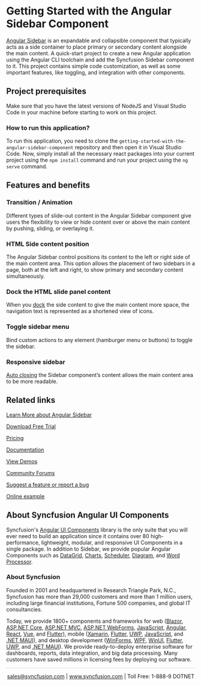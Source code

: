 # Getting Started with the Angular Sidebar Component

[Angular Sidebar](https://www.syncfusion.com/angular-components/angular-sidebar?utm_source=github&utm_medium=listing&utm_campaign=angular-sidebar-github-samples) is an expandable and collapsible component that typically acts as a side container to place primary or secondary content alongside the main content. A quick-start project to create a new Angular application using the Angular CLI toolchain and add the Syncfusion Sidebar component to it. This project contains simple code customization, as well as some important features, like toggling, and integration with other components.

## Project prerequisites

Make sure that you have the latest versions of NodeJS and Visual Studio Code in your machine before starting to work on this project.

### How to run this application?

To run this application, you need to clone the `getting-started-with-the-angular-sidebar-component` repository and then open it in Visual Studio Code. Now, simply install all the necessary react packages into your current project using the `npm install` command and run your project using the `ng serve` command.

## Features and benefits

### Transition / Animation

Different types of slide-out content in the Angular Sidebar component give users the flexibility to view or hide content over or above the main content by pushing, sliding, or overlaying it.

### HTML Side content position

The Angular Sidebar control positions its content to the left or right side of the main content area. This option allows the placement of two sidebars in a page, both at the left and right, to show primary and secondary content simultaneously.

### Dock the HTML slide panel content

When you [dock](https://ej2.syncfusion.com/angular/documentation/sidebar/docking-sidebar?utm_source=github&utm_medium=listing&utm_campaign=angular-sidebar-github-samples) the side content to give the main content more space, the navigation text is represented as a shortened view of icons.

### Toggle sidebar menu

Bind custom actions to any element (hamburger menu or buttons) to toggle the sidebar.

### Responsive sidebar

[Auto closing](https://ej2.syncfusion.com/angular/documentation/sidebar/auto-close?utm_source=github&utm_medium=listing&utm_campaign=angular-sidebar-github-samples) the Sidebar component’s content allows the main content area to be more readable.

## Related links
[Learn More about Angular Sidebar](https://www.syncfusion.com/angular-components/angular-sidebar?utm_source=github&utm_medium=listing&utm_campaign=angular-sidebar-github-samples)

[Download Free Trial](https://www.syncfusion.com/downloads/angular?utm_source=github&utm_medium=listing&utm_campaign=angular-sidebar-github-samples)

[Pricing](https://www.syncfusion.com/sales/teamlicense?utm_source=github&utm_medium=listing&utm_campaign=angular-sidebar-github-samples)

[Documentation](https://ej2.syncfusion.com/angular/documentation/sidebar/getting-started?utm_source=github&utm_medium=listing&utm_campaign=angular-sidebar-github-samples)

[View Demos](https://github.com/SyncfusionExamples/getting-started-with-the-angular-sidebar-component?utm_source=github&utm_medium=listing&utm_campaign=angular-sidebar-github-samples)

[Community Forums](https://www.syncfusion.com/forums/angular-js2?utm_source=github&utm_medium=listing&utm_campaign=angular-sidebar-github-samples)

[Suggest a feature or report a bug](https://www.syncfusion.com/feedback/angular?utm_source=github&utm_medium=listing&utm_campaign=angular-sidebar-github-samples)

[Online example](https://ej2.syncfusion.com/angular/demos/#/bootstrap5/sidebar/default?utm_source=github&utm_medium=listing&utm_campaign=angular-sidebar-github-samples)

## About Syncfusion Angular UI Components

Syncfusion's [Angular UI Components](https://www.syncfusion.com/angular-components?utm_source=github&utm_medium=listing&utm_campaign=angular-sidebar-github-samples) library is the only suite that you will ever need to build an application since it contains over 80 high-performance, lightweight, modular, and responsive UI Components in a single package. In addition to Sidebar, we provide popular Angular Components such as [DataGrid](https://www.syncfusion.com/angular-components/angular-grid?utm_source=github&utm_medium=listing&utm_campaign=angular-sidebar-github-samples), [Charts](https://www.syncfusion.com/angular-components/angular-charts?utm_source=github&utm_medium=listing&utm_campaign=angular-sidebar-github-samples), [Scheduler](https://www.syncfusion.com/angular-components/angular-scheduler?utm_source=github&utm_medium=listing&utm_campaign=angular-sidebar-github-samples), [Diagram](https://www.syncfusion.com/angular-components/angular-diagram?utm_source=github&utm_medium=listing&utm_campaign=angular-sidebar-github-samples), and [Word Processor](https://www.syncfusion.com/angular-components/angular-word-processor?utm_source=github&utm_medium=listing&utm_campaign=angular-sidebar-github-samples).

### About Syncfusion

Founded in 2001 and headquartered in Research Triangle Park, N.C., Syncfusion has more than 29,000 customers and more than 1 million users, including large financial institutions, Fortune 500 companies, and global IT consultancies.

Today, we provide 1800+ components and frameworks for web ([Blazor](https://www.syncfusion.com/blazor-components?utm_source=github&utm_medium=listing&utm_campaign=angular-sidebar-github-samples), [ASP.NET Core](https://www.syncfusion.com/aspnet-core-ui-controls?utm_source=github&utm_medium=listing&utm_campaign=angular-sidebar-github-samples), [ASP.NET MVC](https://www.syncfusion.com/aspnet-mvc-ui-controls?utm_source=github&utm_medium=listing&utm_campaign=angular-sidebar-github-samples), [ASP.NET WebForms](https://www.syncfusion.com/jquery/aspnet-webforms-ui-controls?utm_source=github&utm_medium=listing&utm_campaign=angular-sidebar-github-samples), [JavaScript](https://www.syncfusion.com/javascript-ui-controls?utm_source=github&utm_medium=listing&utm_campaign=angular-sidebar-github-samples), [Angular](https://www.syncfusion.com/angular-components?utm_source=github&utm_medium=listing&utm_campaign=angular-sidebar-github-samples), [React](https://www.syncfusion.com/react-components?utm_source=github&utm_medium=listing&utm_campaign=angular-sidebar-github-samples), [Vue](https://www.syncfusion.com/vue-components?utm_source=github&utm_medium=listing&utm_campaign=angular-sidebar-github-samples), and [Flutter](https://www.syncfusion.com/flutter-widgets?utm_source=github&utm_medium=listing&utm_campaign=angular-sidebar-github-samples)), mobile ([Xamarin](https://www.syncfusion.com/xamarin-ui-controls?utm_source=github&utm_medium=listing&utm_campaign=angular-sidebar-github-samples), [Flutter](https://www.syncfusion.com/flutter-widgets?utm_source=github&utm_medium=listing&utm_campaign=angular-sidebar-github-samples), [UWP](https://www.syncfusion.com/uwp-ui-controls?utm_source=github&utm_medium=listing&utm_campaign=angular-sidebar-github-samples), [JavaScript](https://www.syncfusion.com/javascript-ui-controls?utm_source=github&utm_medium=listing&utm_campaign=angular-sidebar-github-samples), and [.NET MAUI](https://www.syncfusion.com/maui-controls?utm_source=github&utm_medium=listing&utm_campaign=angular-sidebar-github-samples)), and desktop development ([WinForms](https://www.syncfusion.com/winforms-ui-controls?utm_source=github&utm_medium=listing&utm_campaign=angular-sidebar-github-samples), [WPF](https://www.syncfusion.com/wpf-controls?utm_source=github&utm_medium=listing&utm_campaign=angular-sidebar-github-samples), [WinUI](https://www.syncfusion.com/winui-controls?utm_source=github&utm_medium=listing&utm_campaign=angular-sidebar-github-samples), [Flutter](https://www.syncfusion.com/flutter-widgets?utm_source=github&utm_medium=listing&utm_campaign=angular-sidebar-github-samples), [UWP](https://www.syncfusion.com/uwp-ui-controls?utm_source=github&utm_medium=listing&utm_campaign=angular-sidebar-github-samples), and [.NET MAUI](https://www.syncfusion.com/maui-controls?utm_source=github&utm_medium=listing&utm_campaign=angular-sidebar-github-samples)). We provide ready-to-deploy enterprise software for dashboards, reports, data integration, and big data processing. Many customers have saved millions in licensing fees by deploying our software.

<hr style="height:0.3px;border:none;color:lightgrey;background-color:lightgrey;" />

<p align="center">
<a href="mailto:sales@syncfusion.com?Subject=Syncfusion Angular Sidebar - GitHub" target="_top">sales@syncfusion.com</a> | <a href="https://www.syncfusion.com?utm_source=github&utm_medium=listing&utm_campaign=angular-sidebar-github-samples)">www.syncfusion.com</a> | Toll Free: 1-888-9 DOTNET <br>
</p>